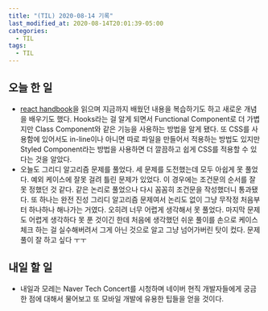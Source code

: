 ```yaml
---
title: "(TIL) 2020-08-14 기록"
last_modified_at: 2020-08-14T20:01:39-05:00
categories:
  - TIL
tags:
  - TIL
---
```


## 오늘 한 일
- [react handbook](https://flaviocopes.nyc3.digitaloceanspaces.com/react-handbook/react-handbook.pdf)을 읽으며 지금까지 배웠던 내용을 복습하기도 하고 새로운 개념을 배우기도 했다. Hooks라는 걸 알게 되면서 Functional Component로 더 가볍지만 Class Component와 같은 기능을 사용하는 방법을 알게 됐다. 또 CSS를 사용함에 있어서도 in-line이나 아니면 따로 파일을 만들어서 적용하는 방법도 있지만 Styled Component라는 방법을 사용하면 더 깔끔하고 쉽게 CSS를 적용할 수 있다는 것을 알았다.
- 오늘도 그리디 알고리즘 문제를 풀었다. 세 문제를 도전했는데 모두 아쉽게 못 풀었다. 예외 케이스에 잘못 걸려 틀린 문제가 있었다. 이 경우에는 조건문의 순서를 잘못 정했던 것 같다. 같은 논리로 풀었으나 다시 꼼꼼히 조건문을 작성했더니 통과됐다. 또 하나는 완전 진성 그리디 알고리즘 문제여서 논리도 없이 그냥 무작정 처음부터 하나하나 해나가는 거였다. 오히려 너무 어렵게 생각해서 못 풀었다. 마지막 문제도 어렵게 생각하다 못 푼 것이긴 한데 처음에 생각했던 쉬운 풀이를 손으로 케이스 체크 하는 걸 실수해버려서 그게 아닌 것으로 알고 그냥 넘어가버린 탓이 컸다. 문제 풀이 잘 하고 싶다 ㅜㅜ
## 내일 할 일
- 내일과 모레는 Naver Tech Concert를 시청하며 네이버 현직 개발자들에게 궁금한 점에 대해서 물어보고 또 모바일 개발에 유용한 팁들을 얻을 것이다.